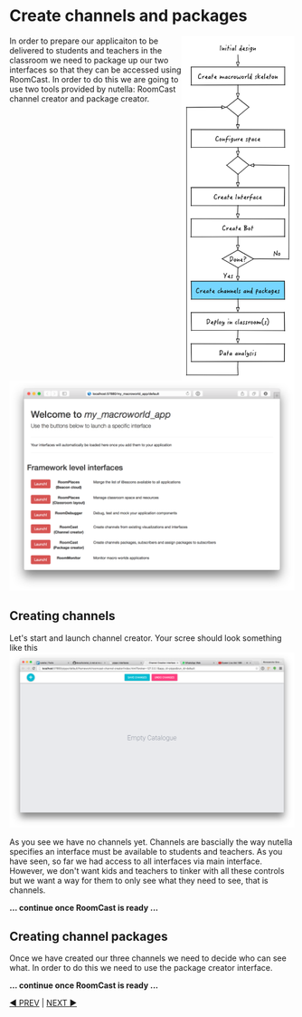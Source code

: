 # Create channels and packages
<img src="images/dev_process_5.png" width="200" align="right">

In order to prepare our applicaiton to be delivered to students and teachers in the classroom we need to package up our two interfaces so that they can be accessed using RoomCast. In order to do this we are going to use two tools provided by nutella: RoomCast channel creator and package creator.

<img src="images/rc_interfaces.png">

## Creating channels
Let's start and launch channel creator. Your scree should look something like this
<img src="images/rc_channel_creat.png">

As you see we have no channels yet. Channels are bascially the way nutella specifies an interface must be available to students and teachers. As you have seen, so far we had access to all interfaces via main interface. However, we don't want kids and teachers to tinker with all these controls but we want a way for them to only see what they need to see, that is channels.

**... continue once RoomCast is ready ...**


## Creating channel packages
Once we have created our three channels we need to decide who can see what. In order to do this we need to use the package creator interface.

**... continue once RoomCast is ready ...**


[:arrow_backward: PREV](tutorial_7.md) | [NEXT :arrow_forward:](tutorial_9.md)